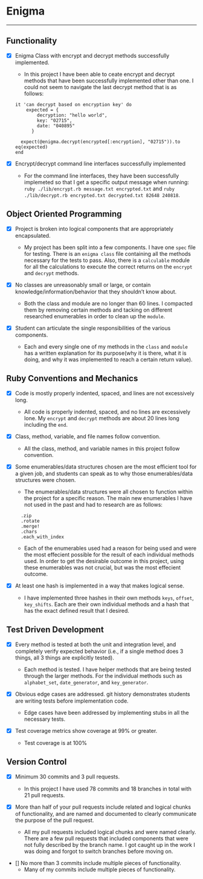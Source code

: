 # Enigma
--------------
## Functionality
- [x] Enigma Class with encrypt and decrypt methods successfully implemented. 
  - In this project I have been able to ceate encrypt and decrypt methods that have been successfully implemented other than one. I could not seem to navigate the last decrypt method that is as follows:
  ```
  it 'can decrypt based on encryption key' do
      expected = {
          decryption: "hello world",
          key: "02715",
          date: "040895"
        }

    expect(@enigma.decrypt(encrypted[:encryption], "02715")).to eq(expected)
  end
  ```

- [x] Encrypt/decrypt command line interfaces successfully implemented
  - For the command line interfaces, they have been successfully implemeted so that I get a specific output message when running: `ruby ./lib/encrypt.rb message.txt encrypted.txt` and `ruby ./lib/decrypt.rb encrypted.txt decrypted.txt 82648 240818`.

## Object Oriented Programming
- [x] Project is broken into logical components that are appropriately encapsulated. 
  - My project has been split into a few components. I have one `spec` file for testing. There is an `enigma class` file containing all the methods necessary for the tests to pass. Also, there is a `calculable` module for all the calculations to execute the correct returns on the `encrypt` and `decrypt` methods. 

- [x] No classes are unreasonably small or large, or contain knowledge/information/behavior that they shouldn’t know about. 
  - Both the class and module are no longer than 60 lines. I compacted them by removing certain methods and tacking on different researched enumerables in order to clean up the `module`.

- [x] Student can articulate the single responsibilities of the various components.
  - Each and every single one of my methods in the `class` and `module` has a written explanation for its purpose(why it is there, what it is doing, and why it was implemented to reach a certain return value).


## Ruby Conventions and Mechanics
- [x] Code is mostly properly indented, spaced, and lines are not excessively long. 
  - All code is properly indented, spaced, and no lines are excessively lone. My `encrypt` and `decrypt` methods are about 20 lines long including the `end`.
 
- [x] Class, method, variable, and file names follow convention. 
  - All the class, method, and variable names in this project follow convention.
    
  
- [x] Some enumerables/data structures chosen are the most efficient tool for a given job, and students can speak as to why those enumerables/data structures were chosen. 
  - The enumerables/data structures were all chosen to function within the project for a specific reason. The main new enumerables I have not used in the past and had to research are as follows:
  ```
    .zip
    .rotate
    .merge!
    .chars
    .each_with_index
    ```
  - Each of the enumerables used had a reason for being used and were the most effecient possible for the result of each individual methods used. In order to get the desirable outcome in this project, using these enumerables was not crucial, but was the most effecient outcome.

- [x] At least one hash is implemented in a way that makes logical sense.
  - I have implemented three hashes in their own methods `keys`, `offset`, `key_shifts`. Each are their own individual methods and a hash that has the exact defined result that I desired.


## Test Driven Development

- [x] Every method is tested at both the unit and integration level, and completely verify expected behavior (i.e., if a single method does 3 things, all 3 things are explicitly tested). 
  - Each method is tested. I have helper methods that are being tested through the larger methods. For the individual methods such as `alphabet_set`, `date_generator`, and `key_generator`.

- [x] Obvious edge cases are addressed. git history demonstrates students are writing tests before implementation code.
  - Edge cases have been addressed by implementing stubs in all the necessary tests.

- [x] Test coverage metrics show coverage at 99% or greater.
  - Test coverage is at 100%



## Version Control

- [x] Minimum 30 commits and 3 pull requests. 
  - In this project I have used 78 commits and 18 branches in total with 21 pull requests.
 
- [x] More than half of your pull requests include related and logical chunks of functionality, and are named and documented to clearly communicate the purpose of the pull request. 
  - All my pull requests included logical chunks and were named clearly. There are a few pull requests that included components that were not fully described by the branch name. I got caught up in the work I was doing and forgot to switch branches before moving on.

- [] No more than 3 commits include multiple pieces of functionality.
  - Many of my commits include multiple pieces of functionality.
